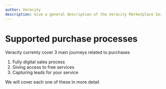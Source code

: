 ```yaml
---
author: Veracity
description: Give a general description of the Veracity Marketplace Service.
---
```


# Supported purchase processes

Veracity currenty cover 3 main journeys related to purchases
1. Fully digital sales process
2. Giving access to free services
3. Capturing leads for your service

We will cover each one of these in more detail